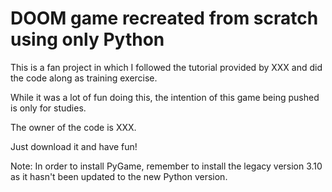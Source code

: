 # DOOM game recreated from scratch using only Python

This is a fan project in which I followed the tutorial provided by XXX and did the code along as training exercise.

While it was a lot of fun doing this, the intention of this game being pushed is only for studies. 

The owner of the code is XXX.

Just download it and have fun!

Note: In order to install PyGame, remember to install the legacy version 3.10 as it hasn't been updated to the new Python version.